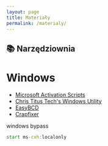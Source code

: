 ```yaml
---
layout: page
title: Materiały
permalink: /materialy/
---
```


## 📚 Narzędziownia
# Windows
- [Microsoft Activation Scripts](https://github.com/massgravel/Microsoft-Activation-Scripts/)
- [Chris Titus Tech's Windows Utility](https://github.com/ChrisTitusTech/winutil)
- [EasyBCD](https://neosmart.net/EasyBCD/)
- [Crapfixer](https://github.com/builtbybel/Crapfixer)


windows bypass
```cmd
start ms-cxh:localonly
```
